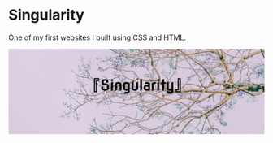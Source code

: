 # Singularity
One of my first websites I built using CSS and HTML.

![Singularity](https://github.com/WhiteFang033/Singularity/blob/main/Singularity_profile.png?raw=true "Singularity")
